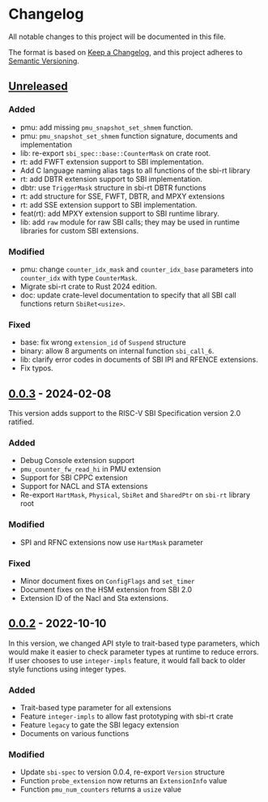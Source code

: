 # Changelog

All notable changes to this project will be documented in this file.

The format is based on [Keep a Changelog](https://keepachangelog.com/en/1.0.0/), and this project adheres
to [Semantic Versioning](https://semver.org/spec/v2.0.0.html).

## [Unreleased]

### Added

- pmu: add missing `pmu_snapshot_set_shmem` function.
- pmu: `pmu_snapshot_set_shmem` function signature, documents and implementation
- lib: re-export `sbi_spec::base::CounterMask` on crate root.
- rt: add FWFT extension support to SBI implementation.
- Add C language naming alias tags to all functions of the sbi-rt library
- rt: add DBTR extension support to SBI implementation.
- dbtr: use `TriggerMask` structure in sbi-rt DBTR functions
- rt: add structure for SSE, FWFT, DBTR, and MPXY extensions
- rt: add SSE extension support to SBI implementation.
- feat(rt): add MPXY extension support to SBI runtime library.
- lib: add `raw` module for raw SBI calls; they may be used in runtime libraries for custom SBI extensions.

### Modified

- pmu: change `counter_idx_mask` and `counter_idx_base` parameters into `counter_idx` with type `CounterMask`.
- Migrate sbi-rt crate to Rust 2024 edition.
- doc: update crate-level documentation to specify that all SBI call functions return `SbiRet<usize>`.

### Fixed

- base: fix wrong `extension_id` of `Suspend` structure
- binary: allow 8 arguments on internal function `sbi_call_6`.
- lib: clarify error codes in documents of SBI IPI and RFENCE extensions.
- Fix typos.

## [0.0.3] - 2024-02-08

This version adds support to the RISC-V SBI Specification version 2.0 ratified.

### Added

- Debug Console extension support
- `pmu_counter_fw_read_hi` in PMU extension
- Support for SBI CPPC extension
- Support for NACL and STA extensions
- Re-export `HartMask`, `Physical`, `SbiRet` and `SharedPtr` on `sbi-rt` library root

### Modified

- SPI and RFNC extensions now use `HartMask` parameter

### Fixed

- Minor document fixes on `ConfigFlags` and `set_timer`
- Document fixes on the HSM extension from SBI 2.0
- Extension ID of the Nacl and Sta extensions.

## [0.0.2] - 2022-10-10

In this version, we changed API style to trait-based type parameters, which would make it easier to
check parameter types at runtime to reduce errors.
If user chooses to use `integer-impls` feature, it would fall back to older style functions using integer types.

### Added

- Trait-based type parameter for all extensions
- Feature `integer-impls` to allow fast prototyping with sbi-rt crate
- Feature `legacy` to gate the SBI legacy extension
- Documents on various functions

### Modified

- Update `sbi-spec` to version 0.0.4, re-export `Version` structure
- Function `probe_extension` now returns an `ExtensionInfo` value
- Function `pmu_num_counters` returns a `usize` value

[Unreleased]: https://github.com/rustsbi/sbi-rt/compare/v0.0.3...HEAD
[0.0.3]: https://github.com/rustsbi/sbi-rt/compare/v0.0.2...v0.0.3
[0.0.2]: https://github.com/rustsbi/sbi-rt/compare/v0.0.1...v0.0.2
[0.0.1]: https://github.com/rustsbi/sbi-rt/releases/tag/v0.0.1

